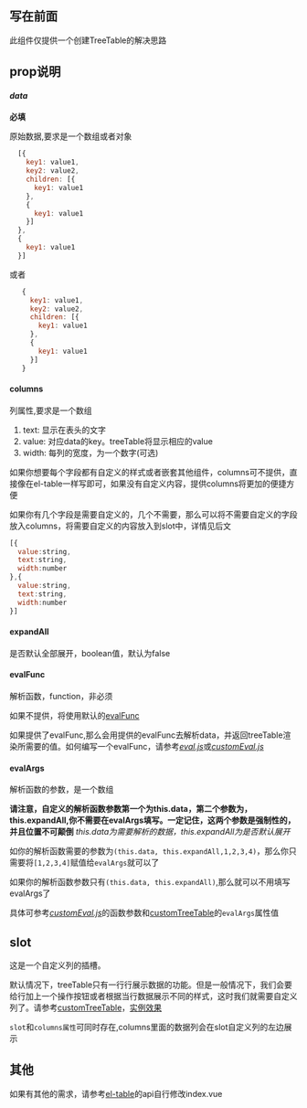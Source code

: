## 写在前面
此组件仅提供一个创建TreeTable的解决思路

## prop说明
#### *data*
  **必填**

  原始数据,要求是一个数组或者对象
  ```javascript
    [{
      key1: value1,
      key2: value2,
      children: [{
        key1: value1
      },
      {
        key1: value1
      }]
    },
    {
      key1: value1
    }]
  ```
  或者
 ```javascript
    {
      key1: value1,
      key2: value2,
      children: [{
        key1: value1
      },
      {
        key1: value1
      }]
    }
  ```

#### columns
  列属性,要求是一个数组

  1. text: 显示在表头的文字
  2. value: 对应data的key。treeTable将显示相应的value
  3. width: 每列的宽度，为一个数字(可选)

  如果你想要每个字段都有自定义的样式或者嵌套其他组件，columns可不提供，直接像在el-table一样写即可，如果没有自定义内容，提供columns将更加的便捷方便

  如果你有几个字段是需要自定义的，几个不需要，那么可以将不需要自定义的字段放入columns，将需要自定义的内容放入到slot中，详情见后文
  ```javascript
  [{
    value:string,
    text:string,
    width:number
  },{
    value:string,
    text:string,
    width:number
  }]
  ```

#### expandAll
  是否默认全部展开，boolean值，默认为false

#### evalFunc
  解析函数，function，非必须

  如果不提供，将使用默认的[evalFunc](./eval.js)

  如果提供了evalFunc,那么会用提供的evalFunc去解析data，并返回treeTable渲染所需要的值。如何编写一个evalFunc，请参考[*eval.js*](https://github.com/PanJiaChen/vue-element-admin/blob/master/src/components/TreeTable/eval.js)或[*customEval.js*](https://github.com/PanJiaChen/vue-element-admin/blob/master/src/views/table/treeTable/customEval.js)

#### evalArgs
  解析函数的参数，是一个数组

  **请注意，自定义的解析函数参数第一个为this.data，第二个参数为， this.expandAll,你不需要在evalArgs填写。一定记住，这两个参数是强制性的，并且位置不可颠倒** *this.data为需要解析的数据，this.expandAll为是否默认展开*

  如你的解析函数需要的参数为`(this.data, this.expandAll,1,2,3,4)`，那么你只需要将`[1,2,3,4]`赋值给`evalArgs`就可以了

  如果你的解析函数参数只有`(this.data, this.expandAll)`,那么就可以不用填写evalArgs了

  具体可参考[*customEval.js*](https://github.com/PanJiaChen/vue-element-admin/blob/master/src/views/table/treeTable/customEval.js)的函数参数和[customTreeTable](https://github.com/PanJiaChen/vue-element-admin/blob/master/src/views/table/treeTable/customTreeTable.vue)的`evalArgs`属性值

 ## slot
 这是一个自定义列的插槽。

 默认情况下，treeTable只有一行行展示数据的功能。但是一般情况下，我们会要给行加上一个操作按钮或者根据当行数据展示不同的样式，这时我们就需要自定义列了。请参考[customTreeTable](https://github.com/PanJiaChen/vue-element-admin/blob/master/src/views/table/treeTable/customTreeTable.vue)，[实例效果](https://panjiachen.github.io/vue-element-admin/#/table/tree-table)

 `slot`和`columns属性`可同时存在,columns里面的数据列会在slot自定义列的左边展示

 ## 其他
  如果有其他的需求，请参考[el-table](http://element-cn.eleme.io/#/en-US/component/table)的api自行修改index.vue
